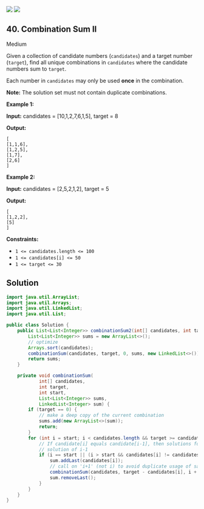 [![](https://img.shields.io/github/stars/javadev/LeetCode-in-Java?label=Stars&style=flat-square)](https://github.com/javadev/LeetCode-in-Java)
[![](https://img.shields.io/github/forks/javadev/LeetCode-in-Java?label=Fork%20me%20on%20GitHub%20&style=flat-square)](https://github.com/javadev/LeetCode-in-Java/fork)

## 40\. Combination Sum II

Medium

Given a collection of candidate numbers (`candidates`) and a target number (`target`), find all unique combinations in `candidates` where the candidate numbers sum to `target`.

Each number in `candidates` may only be used **once** in the combination.

**Note:** The solution set must not contain duplicate combinations.

**Example 1:**

**Input:** candidates = [10,1,2,7,6,1,5], target = 8

**Output:**

    [
    [1,1,6],
    [1,2,5],
    [1,7],
    [2,6]
    ] 

**Example 2:**

**Input:** candidates = [2,5,2,1,2], target = 5

**Output:**

    [
    [1,2,2],
    [5]
    ] 

**Constraints:**

*   `1 <= candidates.length <= 100`
*   `1 <= candidates[i] <= 50`
*   `1 <= target <= 30`

## Solution

```java
import java.util.ArrayList;
import java.util.Arrays;
import java.util.LinkedList;
import java.util.List;

public class Solution {
    public List<List<Integer>> combinationSum2(int[] candidates, int target) {
        List<List<Integer>> sums = new ArrayList<>();
        // optimize
        Arrays.sort(candidates);
        combinationSum(candidates, target, 0, sums, new LinkedList<>());
        return sums;
    }

    private void combinationSum(
            int[] candidates,
            int target,
            int start,
            List<List<Integer>> sums,
            LinkedList<Integer> sum) {
        if (target == 0) {
            // make a deep copy of the current combination
            sums.add(new ArrayList<>(sum));
            return;
        }
        for (int i = start; i < candidates.length && target >= candidates[i]; i++) {
            // If candidate[i] equals candidate[i-1], then solutions for i is subset of
            // solution of i-1
            if (i == start || (i > start && candidates[i] != candidates[i - 1])) {
                sum.addLast(candidates[i]);
                // call on 'i+1' (not i) to avoid duplicate usage of same element
                combinationSum(candidates, target - candidates[i], i + 1, sums, sum);
                sum.removeLast();
            }
        }
    }
}
```